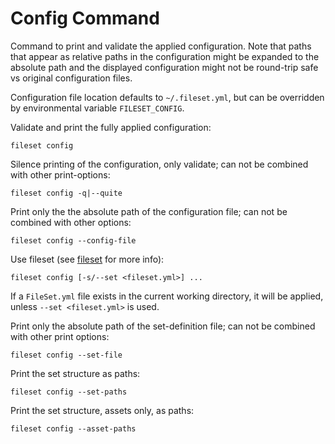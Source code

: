 Config Command
==============

Command to print and validate the applied configuration. Note that paths that
appear as relative paths in the configuration might be expanded to the absolute
path and the displayed configuration might not be round-trip safe vs original
configuration files.

Configuration file location defaults to `~/.fileset.yml`, but can be overridden
by environmental variable `FILESET_CONFIG`.

Validate and print the fully applied configuration:

```console
fileset config
```

Silence printing of the configuration, only validate; can not be combined with other
print-options:

```console
fileset config -q|--quite
```

Print only the the absolute path of the configuration file; can not be combined
with other options:

```console
fileset config --config-file
```

Use fileset (see [fileset](../fileset.md#sets) for more info):

```console
fileset config [-s/--set <fileset.yml>] ...
```

If a `FileSet.yml` file exists in the current working directory, it will be applied,
unless `--set <fileset.yml>` is used.

Print only the absolute path of the set-definition file; can not be combined
with other print options:

```console
fileset config --set-file
```

Print the set structure as paths:

```console
fileset config --set-paths
```

Print the set structure, assets only, as paths:

```console
fileset config --asset-paths
```
